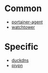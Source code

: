 # Common
- [portainer-agent](https://hub.docker.com/r/portainer/agent)
- [watchtower](https://hub.docker.com/r/containrrr/watchtower)
# Specific
- [duckdns](https://hub.docker.com/r/linuxserver/duckdns)
- [pivpn](https://www.pivpn.io/)